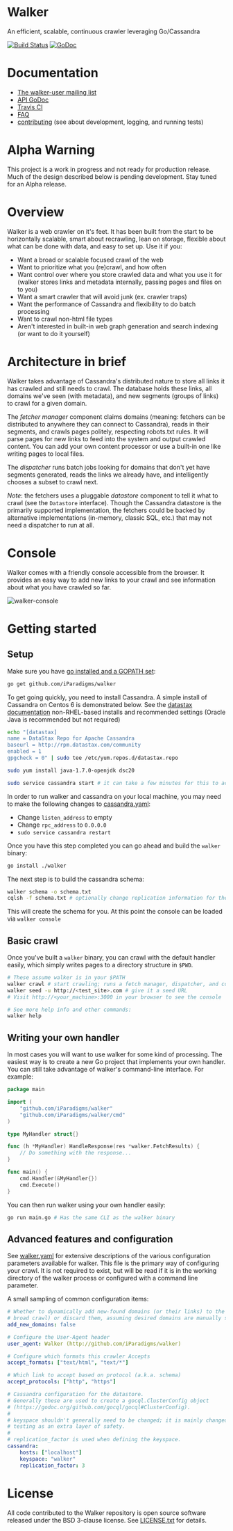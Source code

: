 Walker
======

An efficient, scalable, continuous crawler leveraging Go/Cassandra

[![Build Status](https://travis-ci.org/iParadigms/walker.svg?branch=master)](https://travis-ci.org/iParadigms/walker)
[![GoDoc](https://godoc.org/github.com/iParadigms/walker?status.svg)](https://godoc.org/github.com/iParadigms/walker)

# Documentation
- [The walker-user mailing list](https://groups.google.com/forum/#!forum/walker-user)
- [API GoDoc](http://godoc.org/github.com/iParadigms/walker)
- [Travis CI](https://travis-ci.org/iParadigms/walker)
- [FAQ](FAQ.md)
- [contributing](contributing.md) (see about development, logging, and running tests)

# Alpha Warning
This project is a work in progress and not ready for production release. Much of the design described below is pending development. Stay tuned for an Alpha release.

# Overview

Walker is a web crawler on it's feet. It has been built from the start to be horizontally scalable, smart about recrawling, lean on storage, flexible about what can be done with data, and easy to set up. Use it if you:
- Want a broad or scalable focused crawl of the web
- Want to prioritize what you (re)crawl, and how often
- Want control over where you store crawled data and what you use it for (walker stores links and metadata internally, passing pages and files on to you)
- Want a smart crawler that will avoid junk (ex. crawler traps)
- Want the performance of Cassandra and flexibility to do batch processing
- Want to crawl non-html file types
- Aren't interested in built-in web graph generation and search indexing (or want to do it yourself)

# Architecture in brief

Walker takes advantage of Cassandra's distributed nature to store all links it has crawled and still needs to crawl. The database holds these links, all domains we've seen (with metadata), and new segments (groups of links) to crawl for a given domain.

The *fetcher manager* component claims domains (meaning: fetchers can be distributed to anywhere they can connect to Cassandra), reads in their segments, and crawls pages politely, respecting robots.txt rules. It will parse pages for new links to feed into the system and output crawled content. You can add your own content processor or use a built-in one like writing pages to local files.

The *dispatcher* runs batch jobs looking for domains that don't yet have segments generated, reads the links we already have, and intelligently chooses a subset to crawl next.

_Note_: the fetchers uses a pluggable *datastore* component to tell it what to crawl (see the `Datastore` interface). Though the Cassandra datastore is the primarily supported implementation, the fetchers could be backed by alternative implementations (in-memory, classic SQL, etc.) that may not need a dispatcher to run at all.

# Console

Walker comes with a friendly console accessible from the browser. It provides an easy way to add new links to your crawl and see information about what you have crawled so far.

![walker-console](https://cloud.githubusercontent.com/assets/5198575/4909655/a0dbc666-6475-11e4-87e5-726502ed2fe7.png)

# Getting started

## Setup

Make sure you have [go installed and a GOPATH set](https://golang.org/doc/install):

```sh
go get github.com/iParadigms/walker
```

To get going quickly, you need to install Cassandra. A simple install of Cassandra on Centos 6 is demonstrated below. See the [datastax documentation](http://www.datastax.com/documentation/cassandra/2.0/cassandra/install/install_cassandraTOC.html) non-RHEL-based installs and recommended settings (Oracle Java is recommended but not required)

```sh
echo "[datastax]
name = DataStax Repo for Apache Cassandra
baseurl = http://rpm.datastax.com/community
enabled = 1
gpgcheck = 0" | sudo tee /etc/yum.repos.d/datastax.repo

sudo yum install java-1.7.0-openjdk dsc20

sudo service cassandra start # it can take a few minutes for this to actually start up
```

In order to run walker and cassandra on your local machine, you may need to make the following changes to [cassandra.yaml](http://www.datastax.com/documentation/cassandra/2.0/cassandra/configuration/configCassandra_yaml_r.html):
- Change `listen_address` to empty
- Change `rpc_address` to `0.0.0.0`
- `sudo service cassandra restart`

Once you have this step completed you can go ahead and build the `walker` binary:
```sh
go install ./walker
```

The next step is to build the cassandra schema:

```sh
walker schema -o schema.txt
cqlsh -f schema.txt # optionally change replication information for the keyspace in schema.txt
```

This will create the schema for you. At this point the console can be loaded via `walker console`


## Basic crawl

Once you've built a `walker` binary, you can crawl with the default handler easily, which simply writes pages to a directory structure in `$PWD`.

```sh
# These assume walker is in your $PATH
walker crawl # start crawling; runs a fetch manager, dispatcher, and console all-in-one
walker seed -u http://<test_site>.com # give it a seed URL
# Visit http://<your_machine>:3000 in your browser to see the console

# See more help info and other commands:
walker help
```

## Writing your own handler

In most cases you will want to use walker for some kind of processing. The easiest way is to create a new Go project that implements your own handler. You can still take advantage of walker's command-line interface. For example:

```go
package main

import (
	"github.com/iParadigms/walker"
	"github.com/iParadigms/walker/cmd"
)

type MyHandler struct{}

func (h *MyHandler) HandleResponse(res *walker.FetchResults) {
	// Do something with the response...
}

func main() {
	cmd.Handler(&MyHandler{})
	cmd.Execute()
}
```

You can then run walker using your own handler easily:

```sh
go run main.go # Has the same CLI as the walker binary
```

## Advanced features and configuration

See [walker.yaml](walker.yaml) for extensive descriptions of the various configuration parameters available for walker. This file is the primary way of configuring your crawl. It is not required to exist, but will be read if it is in the working directory of the walker process or configured with a command line parameter.

A small sampling of common configuration items:
```yaml
# Whether to dynamically add new-found domains (or their links) to the crawl (a
# broad crawl) or discard them, assuming desired domains are manually seeded.
add_new_domains: false

# Configure the User-Agent header
user_agent: Walker (http://github.com/iParadigms/walker)

# Configure which formats this crawler Accepts
accept_formats: ["text/html", "text/*"]

# Which link to accept based on protocol (a.k.a. schema)
accept_protocols: ["http", "https"]

# Cassandra configuration for the datastore.
# Generally these are used to create a gocql.ClusterConfig object
# (https://godoc.org/github.com/gocql/gocql#ClusterConfig).
#
# keyspace shouldn't generally need to be changed; it is mainly changed in
# testing as an extra layer of safety.
#
# replication_factor is used when defining the keyspace.
cassandra:
    hosts: ["localhost"]
    keyspace: "walker"
    replication_factor: 3
```

# License

All code contributed to the Walker repository is open source software released under the BSD 3-clause license. See [LICENSE.txt](LICENSE.txt) for details.
